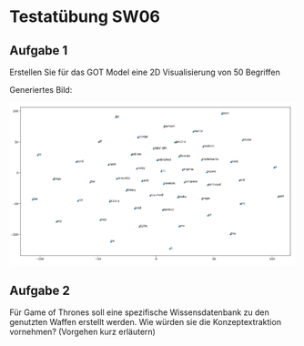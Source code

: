 # Testatübung SW06

## Aufgabe 1
Erstellen Sie für das GOT Model eine 2D Visualisierung von 50 Begriffen

Generiertes Bild:

![alt text](aufgabe_01_solution.png "GoT")

## Aufgabe 2
Für Game of Thrones soll eine spezifische Wissensdatenbank zu den genutzten Waffen erstellt werden. Wie würden sie die
Konzeptextraktion vornehmen? (Vorgehen kurz erläutern)
